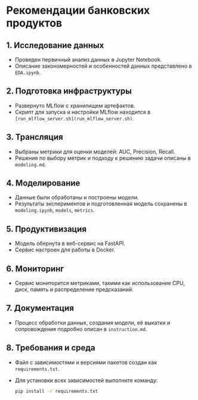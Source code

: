 
# Рекомендации банковских продуктов

## 1. Исследование данных
- Проведен первичный анализ данных в Jupyter Notebook.
- Описание закономерностей и особенностей данных представлено в `EDA.ipynb`.

## 2. Подготовка инфраструктуры
- Развернуто MLflow с хранилищем артефактов.
- Скрипт для запуска и настройки MLflow находится в `[run_mlflow_server.sh](run_mlflow_server.sh)`.

## 3. Трансляция
- Выбраны метрики для оценки моделей: AUC, Precision, Recall.
- Решения по выбору метрик и подходу к решению задачи описаны в `modeling.md`.

## 4. Моделирование
 - Данные были обработаны и построены модели.
- Результаты экспериментов и подготовленная модель сохранены в `modeling.ipynb`,  `models`, `metrics`.

## 5. Продуктивизация
- Модель обернута в веб-сервис на FastAPI.
- Сервис настроен для работы в Docker.

## 6. Мониторинг
- Сервис мониторится метриками, такими как использование CPU, диск, память и распределение предсказаний.

## 7. Документация
- Процесс обработки данных, создания модели, её выкатки и сопровождения подробно описан в `instruction.md`.

## 8. Требования и среда
- Файл с зависимостями и версиями пакетов создан как `requirements.txt`.
- Для установки всех зависимостей выполните команду:

  ```bash
  pip install -r requirements.txt
